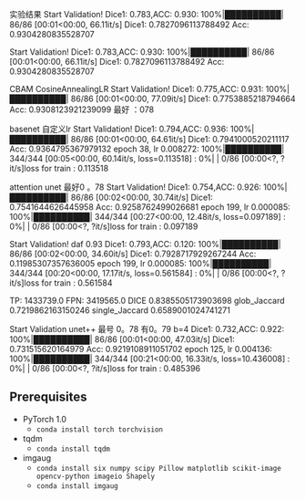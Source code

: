 
实验结果
Start Validation!
Dice1: 0.783,ACC: 0.930: 100%|██████████| 86/86 [00:01<00:00, 66.11it/s]
Dice1: 0.7827096113788492
Acc: 0.9304280835528707

Start Validation!
Dice1: 0.783,ACC: 0.930: 100%|██████████| 86/86 [00:01<00:00, 66.11it/s]
Dice1: 0.7827096113788492
Acc: 0.9304280835528707


CBAM CosineAnnealingLR
Start Validation!
Dice1: 0.775,ACC: 0.931: 100%|██████████| 86/86 [00:01<00:00, 77.09it/s]
Dice1: 0.7753885218794664
Acc: 0.9308123921239099
最好 ：078


basenet  自定义lr
Start Validation!
Dice1: 0.794,ACC: 0.936: 100%|██████████| 86/86 [00:01<00:00, 64.61it/s]
Dice1: 0.7941000520211117
Acc: 0.9364795367979132
epoch 38, lr 0.008272: 100%|██████████| 344/344 [00:05<00:00, 60.14it/s, loss=0.113518]
:   0%|          | 0/86 [00:00<?, ?it/s]loss for train : 0.113518


attention unet 最好0 。78
Start Validation!
Dice1: 0.754,ACC: 0.926: 100%|██████████| 86/86 [00:02<00:00, 30.74it/s]
Dice1: 0.7541644626445958
Acc: 0.9258762499026681
epoch 199, lr 0.000085: 100%|██████████| 344/344 [00:27<00:00, 12.48it/s, loss=0.097189]
:   0%|          | 0/86 [00:00<?, ?it/s]loss for train : 0.097189



Start Validation!  daf 0.93
Dice1: 0.793,ACC: 0.120: 100%|██████████| 86/86 [00:02<00:00, 34.60it/s]
Dice1: 0.7928717929267244
Acc: 0.11985307357636005
epoch 199, lr 0.000085: 100%|██████████| 344/344 [00:20<00:00, 17.17it/s, loss=0.561584]
:   0%|          | 0/86 [00:00<?, ?it/s]loss for train : 0.561584

TP: 1433739.0
FPN: 3419565.0
DICE 0.8385505173903698
glob_Jaccard 0.7219862163150246
single_Jaccard 0.6589001024741271


Start Validation   unet++ 最号 0。78  有0。79   b=4
Dice1: 0.732,ACC: 0.922: 100%|██████████| 86/86 [00:01<00:00, 47.03it/s]
Dice1: 0.731515620164979
Acc: 0.9219108911051702
epoch 125, lr 0.004136: 100%|██████████| 344/344 [00:21<00:00, 16.33it/s, loss=10.436008]
:   0%|          | 0/86 [00:00<?, ?it/s]loss for train : 0.485396

## Prerequisites
- PyTorch 1.0   
   - `conda install torch torchvision`
- tqdm
   - `conda install tqdm`
- imgaug
   - `conda install six numpy scipy Pillow matplotlib scikit-image opencv-python imageio Shapely`
   - `conda install imgaug`
## 

